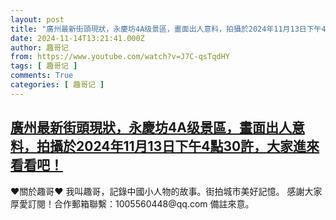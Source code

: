 ```yaml
---
layout: post
title: "廣州最新街頭現狀，永慶坊4A级景區，畫面出人意料，拍攝於2024年11月13日下午4點30許，大家進來看看吧！"
date: 2024-11-14T13:21:41.000Z
author: 趣哥记
from: https://www.youtube.com/watch?v=J7C-qsTqdHY
tags: [ 趣哥记 ]
comments: True
categories: [ 趣哥记 ]
---
```

<!--1731590501000-->
[廣州最新街頭現狀，永慶坊4A级景區，畫面出人意料，拍攝於2024年11月13日下午4點30許，大家進來看看吧！](https://www.youtube.com/watch?v=J7C-qsTqdHY)
------

<div>
♥關於趣哥♥  我叫趣哥，記錄中國小人物的故事。街拍城市美好記憶。  感謝大家厚愛訂閱！合作郵箱聯繫：1005560448@qq.com 備註來意。
</div>
